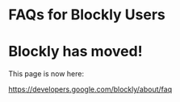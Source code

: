 # FAQs for Blockly Users #

# Blockly has moved! #

This page is now here:

https://developers.google.com/blockly/about/faq